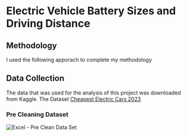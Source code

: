 

# Electric Vehicle Battery Sizes and Driving Distance

## Methodology
I used the following apporach to complete my methodology

## Data Collection
The data that was used for the analysis of this project was downloaded from Kaggle. The Dataset [Cheapest Electric Cars 2023](https://www.kaggle.com/datasets/kkhandekar/cheapest-electric-cars)

### Pre Cleaning Dataset
![Excel - Pre Clean Data Set](https://github.com/user-attachments/assets/7a72713d-de46-4950-b2c0-ce975a5b24f8)
